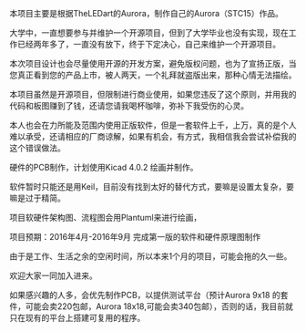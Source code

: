 本项目主要是根据TheLEDart的Aurora，制作自己的Aurora（STC15）作品。

大学中，一直想要参与并维护一个开源项目，但到了大学毕业也没有实现，现在工作已经两年多了，一直没有放下，终于下定决心，自己来维护一个开源项目。

本次项目设计也会尽量使用开源的开发方案，避免版权问题，也为了宣扬正版，当您真正看到您的产品上市，被人两天，一个礼拜就盗版出来，那种心情无法描绘。

本项目虽然是开源项目，但限制进行商业使用，如果您违反了这个原则，并用我的代码和板图赚到了钱，还请您请我喝杯咖啡，弥补下我受伤的心灵。

本人也会在力所能及范围内使用正版软件，但是一套软件上千，上万，真的是个人难以承受，还请相应的厂商谅解，如果有机会，有方式，我相信我会尝试补偿我的这个错误做法。

硬件的PCB制作，计划使用Kicad 4.0.2 绘画并制作。

软件暂时只能还是用Keil，目前没有找到太好的替代方式，要嘛是设置太复杂，要嘛是过于精简。

项目软硬件架构图、流程图会用Plantuml来进行绘画，

项目预期：2016年4月-2016年9月 完成第一版的软件和硬件原理图制作

由于是工作、生活之余的空闲时间，所以本来1个月的项目，可能会拖的久一些。

欢迎大家一同加入进来。

如果感兴趣的人多，会优先制作PCB，以提供测试平台（预计Aurora 9x18 的套件，可能会卖220包邮，Aurora 18x18,可能会卖340包邮），否则的话，我目前就只在现有的平台上搭建可复用的程序。
